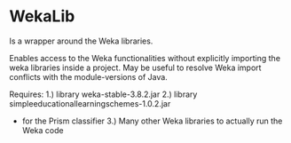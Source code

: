 # WekaLib

Is a wrapper around the Weka libraries.

Enables access to the Weka functionalities without explicitly importing the weka libraries inside a project. May be useful to resolve Weka import conflicts with the module-versions of Java.

Requires:
1.) library weka-stable-3.8.2.jar
2.) library simpleeducationallearningschemes-1.0.2.jar
- for the Prism classifier
3.) Many other Weka libraries to actually run the Weka code
